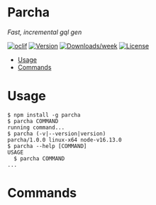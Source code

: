 Parcha
===

*Fast, incremental gql gen*


[![oclif](https://img.shields.io/badge/cli-oclif-brightgreen.svg)](https://oclif.io)
[![Version](https://img.shields.io/npm/v/fgc.svg)](https://npmjs.org/package/parcha)
[![Downloads/week](https://img.shields.io/npm/dw/fgc.svg)](https://npmjs.org/package/parcha)
[![License](https://img.shields.io/npm/l/fgc.svg)](https://github.com/brudil/parcha/blob/master/package.json)

<!-- toc -->
* [Usage](#usage)
* [Commands](#commands)
<!-- tocstop -->
# Usage
<!-- usage -->
```sh-session
$ npm install -g parcha
$ parcha COMMAND
running command...
$ parcha (-v|--version|version)
parcha/1.0.0 linux-x64 node-v16.13.0
$ parcha --help [COMMAND]
USAGE
  $ parcha COMMAND
...
```
<!-- usagestop -->
# Commands
<!-- commands -->

<!-- commandsstop -->
